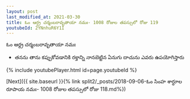 ```yaml
---
layout: post
last_modified_at: 2021-03-30
title: ఓం ఆర్ద్ర చర్మంబరావృతాయా నమః- 1008 రోజుల తపస్సులో రోజు 119
youtubeId: 2YNnhuR6Y1I
---
```

 
 
 ఓం ఆర్ద్ర చర్మంబరావృతాయా నమః  
 
 -  తనను తాను కప్పుకోవడానికి రక్తాన్ని నానబెట్టిన ఏనుగు దాచును ఎవరు ఉపయోగిస్తారు 
 
  
 
  
 
 
 
 
 
 


{% include youtubePlayer.html id=page.youtubeId %}
 
[Next]({{ site.baseurl }}{% link  split2/_posts/2018-09-06-ఓం సింహ శార్ధూల రూపాయ నమః- 1008 రోజుల తపస్సులో రోజు 118.md%})
 
